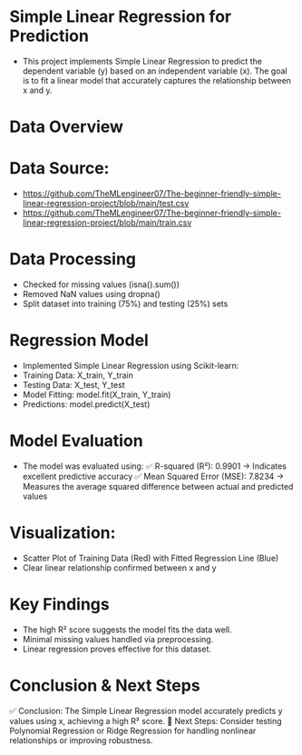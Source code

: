 # Simple Linear Regression for Prediction

* This project implements Simple Linear Regression to predict the dependent variable (y) based on an independent variable (x). The goal is to fit a linear 
  model that accurately captures the relationship between x and y.

# Data Overview

# Data Source:
* https://github.com/TheMLengineer07/The-beginner-friendly-simple-linear-regression-project/blob/main/test.csv
* https://github.com/TheMLengineer07/The-beginner-friendly-simple-linear-regression-project/blob/main/train.csv


#  Data Processing
*  Checked for missing values (isna().sum())
* Removed NaN values using dropna()
* Split dataset into training (75%) and testing (25%) sets

# Regression Model
* Implemented Simple Linear Regression using Scikit-learn:
* Training Data: X_train, Y_train
* Testing Data: X_test, Y_test
* Model Fitting: model.fit(X_train, Y_train)
* Predictions: model.predict(X_test)

# Model Evaluation
* The model was evaluated using: ✅ R-squared (R²): 0.9901 → Indicates excellent predictive accuracy ✅ Mean Squared Error (MSE): 7.8234 → Measures the 
  average squared difference between actual and predicted values

# Visualization:
* Scatter Plot of Training Data (Red) with Fitted Regression Line (Blue)
* Clear linear relationship confirmed between x and y

# Key Findings
* The high R² score suggests the model fits the data well.
* Minimal missing values handled via preprocessing.
* Linear regression proves effective for this dataset.

# Conclusion & Next Steps
✅ Conclusion: The Simple Linear Regression model accurately predicts y values using x, achieving a high R² score. 
🚀 Next Steps: Consider testing Polynomial Regression or Ridge Regression for handling nonlinear relationships or improving robustness.
